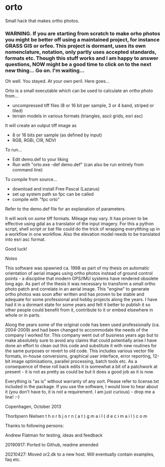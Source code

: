 # orto
Small hack that makes ortho photos. 

### WARNING. If you are starting from scratch to make orho photos you might be better off using a maintained project, for instance GRASS GIS or orfeo. This project is dormant, uses its own nomenclature, notation, only partly uses accepted standards, formats etc. Though this stuff works and I am happy to answer questions, NOW might be a good time to click on to the next new thing... Go on. I'm waiting...

Oh well. You stayed. At your own peril. Here goes...

Orto is a small executable which can be used to calculate an ortho photo from... 

- uncompressed tiff files (8 or 16 bit per sample, 3 or 4 band, striped 
  or tiled)
- terrain models in various formats (triangles, ascii grids, esri asc)

It will create an output tiff image as

- 8 or 16 bits per sample (as defined by input)
- RGB, RGBi, CIR, NDVI

To run... 

- Edit demo.def to your liking
- Run with "orto.exe -def demo.def"
(can also be run entirely from command line)

To compile from source... 

- download and install Free Pascal (Lazarus)
- set up system path so fpc can be called
- compile with "fpc orto"

Refer to the demo.def file for an explanation of parameters.

It will work on *some* tiff formats. Mileage may vary. It has proven to 
be effective using gdal as a translator of the input imagery. For this 
a python script, shell script or bat file could do the trick of wrapping 
everytthing up in a workflow in one workflow. Also the elevation model 
needs to be translated into esri asc format. 

Good luck!


*Notes*

This software was spawned ca. 1998 as part of my thesis on automatic 
orientation of aerial images using ortho photos instead of ground 
control points - a discipline that modern GPS/IMU systems have rendered 
obsolete long ago. As part of the thesis it was necessary to transform 
a small ortho photo patch and correlate in an aerial image. This 
"engine" to generate ortho photos was soon after written and has proven 
to be stable and adequate for some professional and hobby projects along 
the years. I have had it in a dormant state for some years and felt it 
better to publish it so other people could benefit from it, contribute 
to it or embed elsewhere in whole or in parts. 

Along the years some of the original code has been used professionally 
(ca. 2004-2009) and had been changed to accommodate the needs of the 
company I worked for. This company went out of business years ago but to 
make absolutely sure to avoid any claims that could potentially arise I 
have done an effort to clean out this code and substitute it with new 
routines for the same purposes or revert to old code. This includes 
various vector file formats, in-house conversions, graphical user 
interface, error reporting, 12-bit image optimisations, parallel 
processing, batch tools etc. As a consequence of these roll back edits 
it is somewhat a bit of a patchwork at present - it is not as pretty as 
could be but it does a good job as it is now.

Everything is "as is" without warranty of any sort. Please refer to 
license.txt included in the package. If you use the software, I would 
love to hear about it (you don't have to, it is not a requirement. I am 
just curious) - drop me a line! :-)

Copenhagen, October 2013

Thorbjoern Nielsen 
t h o r b j o r n ( a t ) g m a i l ( d e c i m a i l ) c o m

Thanks to following persons: 

Andrew Flatman for testing, ideas and feedback

20190917: Ported to Github, readme amended

20210427: Moved or2.dk to a new host. Will eventually contain examples, faq etc.


